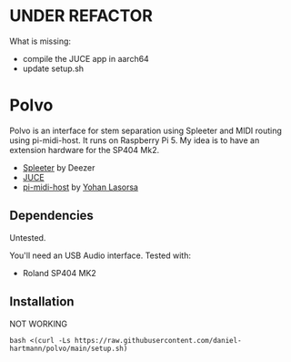 # UNDER REFACTOR

What is missing:
- compile the JUCE app in aarch64
- update setup.sh


# Polvo

Polvo is an interface for stem separation using Spleeter and MIDI routing using pi-midi-host.
It runs on Raspberry Pi 5. My idea is to have an extension hardware for the SP404 Mk2.

- [Spleeter](https://github.com/deezer/spleeter) by Deezer
- [JUCE](https://juce.com/get-juce/)
- [pi-midi-host](https://github.com/sinedied/pi-midi-host) by [Yohan Lasorsa](https://github.com/sinedied)


## Dependencies

Untested.

You'll need an USB Audio interface. Tested with:

- Roland SP404 MK2


## Installation

NOT WORKING
```
bash <(curl -Ls https://raw.githubusercontent.com/daniel-hartmann/polvo/main/setup.sh)
```

